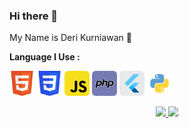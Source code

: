 ### Hi there 👋
My Name is Deri Kurniawan :bearded_person:

**Language I Use :**
<p>
  <img src="https://github.com/edent/SuperTinyIcons/blob/master/images/svg/html5.svg" width="40px" height="40px">
  <img src="https://github.com/edent/SuperTinyIcons/blob/master/images/svg/css3.svg" width="40px" height="40px">
  <img src="https://github.com/edent/SuperTinyIcons/blob/master/images/svg/javascript.svg" width="40px" height="40px">
  <img src="https://github.com/edent/SuperTinyIcons/blob/master/images/svg/php.svg" width="40px" height="40px">
  <img src="https://github.com/edent/SuperTinyIcons/blob/master/images/svg/flutter.svg" width="40px" height="40px">
  <img src="https://github.com/edent/SuperTinyIcons/blob/master/images/svg/python.svg" width="40px" height="40px">
</p>

<p align="center">
  <a href="https://github.com/deri-kurniawan">
    <img height="180em" 
     src="https://github-readme-stats-eight-theta.vercel.app/api?username=deri-kurniawan&show_icons=true&theme=algolia&include_all_commits=true&count_private=true"/>
    <img height="180em" src="https://github-readme-stats-eight-theta.vercel.app/api/top-langs/?username=deri-kurniawan&layout=compact&langs_count=8&theme=algolia"/>
  </a>
</p>
